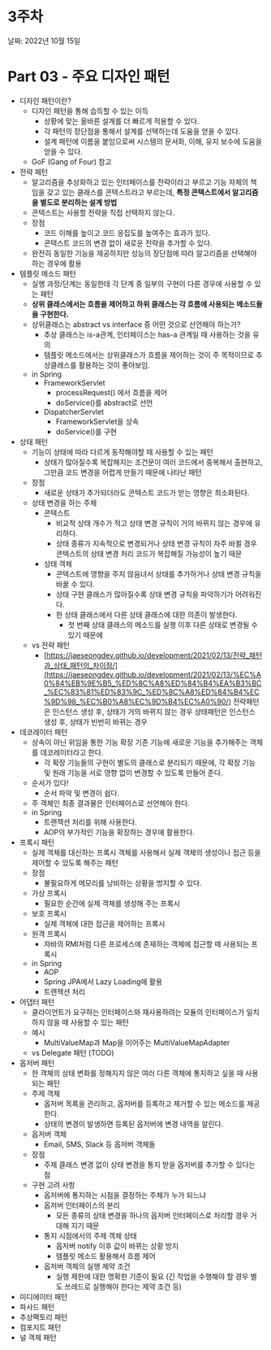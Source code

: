 # 3주차

날짜: 2022년 10월 15일

# Part 03 - 주요 디자인 패턴

- 디자인 패턴이란?
    - 디자인 패턴을 통해 습득할 수 있는 이득
        - 상황에 맞는 올바른 설계를 더 빠르게 적용할 수 있다.
        - 각 패턴의 장단점을 통해서 설계를 선택하는데 도움을 얻을 수 있다.
        - 설계 패턴에 이름을 붙임으로써 시스템의 문서화, 이해, 유지 보수에 도움을 얻을 수 있다.
    - GoF (Gang of Four) 참고
- 전략 패턴
    - 알고리즘을 추상화하고 있는 인터페이스를 전략이라고 부르고 기능 자체의 책임을 갖고 있는 클래스를 콘텍스트라고 부르는데, **특정 콘텍스트에서 알고리즘을 별도로 분리하는 설계 방법**
    - 콘텍스트는 사용할 전략을 직접 선택하지 않는다.
    - 장점
        - 코드 이해를 높이고 코드 응집도를 높여주는 효과가 있다.
        - 콘텍스트 코드의 변경 없이 새로운 전략을 추가할 수 있다.
    - 완전히 동일한 기능을 제공하지만 성능의 장단점에 따라 알고리즘을 선택해야 하는 경우에 활용
- 템플릿 메소드 패턴
    - 실행 과정/단계는 동일한데 각 단계 중 일부의 구현이 다른 경우에 사용할 수 있는 패턴
    - **상위 클래스에서는 흐름을 제어하고 하위 클래스는 각 흐름에 사용되는 메소드들을 구현한다.**
    - 상위클래스는 abstract vs interface 중 어떤 것으로 선언해야 하는가?
        - 추상 클래스는 is-a관계, 인터페이스는 has-a 관계일 때 사용하는 것을 유의
        - 템플릿 메소드에서는 상위클래스가 흐름을 제어하는 것이 주 목적이므로 추상클래스를 활용하는 것이 좋아보임.
    - in Spring
        - FrameworkServlet
            - processRequest() 에서 흐름을 제어
            - doService()를 abstract로 선언
        - DispatcherServlet
            - FrameworkServlet을 상속
            - doService()를 구현
- 상태 패턴
    - 기능이 상태에 따라 다르게 동작해야할 때 사용할 수 있는 패턴
        - 상태가 많아질수록 복잡해지는 조건문이 여러 코드에서 중복해서 출현하고, 그만큼 코드 변경을 어렵게 만들기 때문에 나타난 패턴
    - 장점
        - 새로운 상태가 추가되더라도 콘텍스트 코드가 받는 영향은 최소화된다.
    - 상태 변경을 하는 주체
        - 콘텍스트
            - 비교적 상태 개수가 적고 상태 변경 규칙이 거의 바뀌지 않는 경우에 유리하다.
            - 상태 종류가 지속적으로 변경되거나 상태 변경 규칙이 자주 바뀔 경우 콘텍스트의 상태 변경 처리 코드가 복잡해질 가능성이 높기 때문
        - 상태 객체
            - 콘텍스트에 영향을 주지 않음녀서 상태를 추가하거나 상태 변경 규칙을 바꿀 수 있다.
            - 상태 구현 클래스가 많아질수록 상태 변경 규칙을 파악하기가 어려워진다.
            - 한 상태 클래스에서 다른 상태 클래스에 대한 의존이 발생한다.
                - 첫 번째 상태 클래스의 메소드를 실행 이후 다른 상태로 변경될 수 있기 때문에
    - vs 전략 패턴
        - [https://jaeseongdev.github.io/development/2021/02/13/전략_패턴과_상태_패턴의_차이점/](https://jaeseongdev.github.io/development/2021/02/13/%EC%A0%84%EB%9E%B5_%ED%8C%A8%ED%84%B4%EA%B3%BC_%EC%83%81%ED%83%9C_%ED%8C%A8%ED%84%B4%EC%9D%98_%EC%B0%A8%EC%9D%B4%EC%A0%90/)
        전략패턴은 인스턴스 생성 후, 상태가 거의 바뀌지 않는 경우
        상태패턴은 인스턴스 생성 후, 상태가 빈번히 바뀌는 경우
- 데코레이터 패턴
    - 상속이 아닌 위임을 통한 기능 확장
    기존 기능에 새로운 기능을 추가해주는 객체를 데코레이터라고 한다.
        - 각 확장 기능들의 구현이 별도의 클래스로 분리되기 때문에,
        각 확장 기능 및 원래 기능을 서로 영향 없이 변경할 수 있도록 만들어 준다.
    - 순서가 있다!
        - 순서 파악 및 변경이 쉽다.
    - 주 객체인 최종 결과물은 인터페이스로 선언해야 한다.
    - in Spring
        - 트랜잭션 처리를 위해 사용한다.
        - AOP의 부가적인 기능을 확장하는 경우에 활용한다.
- 프록시 패턴
    - 실제 객체를 대신하는 프록시 객체를 사용해서 실제 객체의 생성이나 접근 등을 제어할 수 있도록 해주는 패턴
    - 장점
        - 불필요하게 메모리를 낭비하는 상황을 방지할 수 있다.
    - 가상 프록시
        - 필요한 순간에 실제 객체를 생성해 주는 프록시
    - 보호 프록시
        - 실제 객체에 대한 접근을 제어하는 프록시
    - 원격 프록시
        - 자바의 RMI처럼 다른 프로세스에 존재하는 객체에 접근할 때 사용되는 프록시
    - in Spring
        - AOP
        - Spring JPA에서 Lazy Loading에 활용
        - 트랜잭션 처리
- 어댑터 패턴
    - 클라이언트가 요구하는 인터페이스와 재사용하려는 모듈의 인터페이스가 일치하지 않을 때 사용할 수 있는 패턴
    - 예시
        - MultiValueMap과 Map을 이어주는 MultiValueMapAdapter
    - vs Delegate 패턴 (TODO)
- 옵저버 패턴
    - 한 객체의 상태 변화를 정해지지 않은 여러 다른 객체에 통지하고 싶을 때 사용되는 패턴
    - 주제 객체
        - 옵저버 목록을 관리하고, 옵저버를 등록하고 제거할 수 있는 메소드를 제공한다.
        - 상태의 변경이 발생하면 등록된 옵저버에 변경 내역을 알린다.
    - 옵저버 객체
        - Email, SMS, Slack 등 옵저버 객체들
    - 장점
        - 주제 클래스 변경 없이 상태 변경을 통지 받을 옵저버를 추가할 수 있다는 점
    - 구현 고려 사항
        - 옵저버에 통지하는 시점을 결정하는 주체가 누가 되느냐
        - 옵저버 인터페이스의 분리
            - 모든 종류의 상태 변경을 하나의 옵저버 인터페이스로 처리할 경우 거대해 지기 때문
        - 통지 시점에서의 주제 객체 상태
            - 옵저버 notify 이후 값이 바뀌는 상황 방지
            - 템플릿 메소드 활용해서 흐름 제어
        - 옵저버 객체의 실행 제약 조건
            - 실행 제한에 대한 명확한 기준이 필요 
            (긴 작업을 수행해야 할 경우 별도 쓰레드로 실행해야 한다는 제약 조건 등)
- 미디에이터 패턴
- 파사드 패턴
- 추상팩토리 패턴
- 컴포지트 패턴
- 널 객체 패턴
